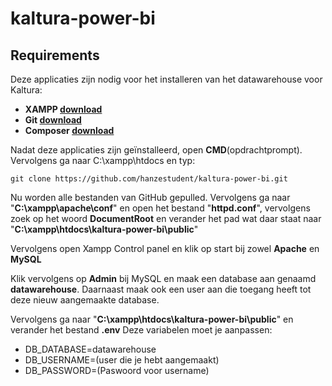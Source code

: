 # kaltura-power-bi

## Requirements
Deze applicaties zijn nodig voor het installeren van het datawarehouse voor Kaltura:
* **XAMPP [download](https://www.apachefriends.org/download.html)**
* **Git [download](https://git-scm.com/downloads)**
* **Composer [download](https://getcomposer.org/download/)**

Nadat deze applicaties zijn geïnstalleerd, open **CMD**(opdrachtprompt).
Vervolgens ga naar C:\xampp\htdocs en typ:

``git clone https://github.com/hanzestudent/kaltura-power-bi.git``

Nu worden alle bestanden van GitHub gepulled. Vervolgens ga naar "**C:\xampp\apache\conf**"
en open het bestand "**httpd.conf**", vervolgens zoek op het woord **DocumentRoot** en verander
het pad wat daar staat naar "**C:\xampp\htdocs\kaltura-power-bi\public**"

Vervolgens open Xampp Control panel en klik op start bij zowel **Apache** 
en **MySQL** 

Klik vervolgens op **Admin** bij MySQL en maak een database aan genaamd **datawarehouse**.
Daarnaast maak ook een user aan die toegang heeft tot deze nieuw aangemaakte database.

Vervolgens ga naar "**C:\xampp\htdocs\kaltura-power-bi\public**" en verander het bestand 
**.env** 
Deze variabelen moet je aanpassen:
* DB_DATABASE=datawarehouse
* DB_USERNAME=(user die je hebt aangemaakt)
* DB_PASSWORD=(Paswoord voor username)